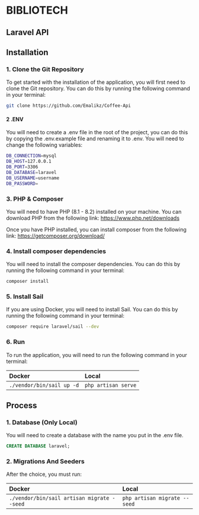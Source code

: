 # BIBLIOTECH
## Laravel API

## Installation

### 1. Clone the Git Repository

To get started with the installation of the application, you will first need to clone the Git repository. You can do this by running the following command in your terminal:

```bash
git clone https://github.com/Emalikz/Coffee-Api
```

#### 2 .ENV

You will need to create a .env file in the root of the project, you can do this by copying the .env.example file and renaming it to .env. You will need to change the following variables:

```bash 
DB_CONNECTION=mysql
DB_HOST=127.0.0.1
DB_PORT=3306
DB_DATABASE=laravel
DB_USERNAME=username
DB_PASSWORD=
```

### 3. PHP & Composer

You will need to have PHP (8.1 - 8.2) installed on your machine. You can download PHP from the following link: https://www.php.net/downloads

Once you have PHP installed, you can install composer from the following link: https://getcomposer.org/download/

### 4. Install composer dependencies

You will need to install the composer dependencies. You can do this by running the following command in your terminal:

```bash
composer install
```

### 5. Install Sail

If you are using Docker, you will need to install Sail. You can do this by running the following command in your terminal:

```bash
composer require laravel/sail --dev
```

### 6. Run 

To run the application, you will need to run the following command in your terminal:

| Docker | Local |
| :-------- | :------- |
| `./vendor/bin/sail up -d` | `php artisan serve` |

## Process

### 1. Database (Only Local)

You will need to create a database with the name you put in the .env file.

```sql
CREATE DATABASE laravel;
```

### 2. Migrations And Seeders

After the choice, you must run:

| Docker | Local |
| :-------- | :------- |
|`./vendor/bin/sail artisan migrate --seed` | `php artisan migrate --seed` |
